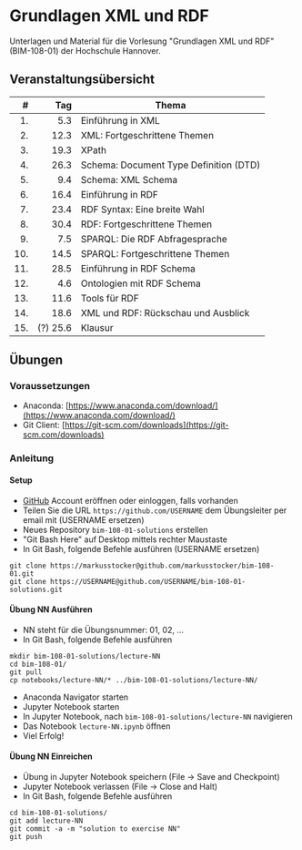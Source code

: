 # Grundlagen XML und RDF 

Unterlagen und Material für die Vorlesung "Grundlagen XML und RDF" (BIM-108-01) der Hochschule Hannover.

## Veranstaltungsübersicht 

| #  | Tag  | Thema      |
| --:| ----:| ---------- |
|1.  | 5.3  | Einführung in XML |
|2.  | 12.3 | XML: Fortgeschrittene Themen |
|3.  | 19.3 | XPath |
|4.  | 26.3 | Schema: Document Type Definition (DTD) |  
|5.  | 9.4  | Schema: XML Schema |
|6.  | 16.4 | Einführung in RDF |
|7.  | 23.4 | RDF Syntax: Eine breite Wahl |
|8.  | 30.4 | RDF: Fortgeschrittene Themen |
|9.  | 7.5  | SPARQL: Die RDF Abfragesprache |
|10. | 14.5 | SPARQL: Fortgeschrittene Themen |
|11. | 28.5 | Einführung in RDF Schema |
|12. | 4.6  | Ontologien mit RDF Schema |
|13. | 11.6 | Tools für RDF |
|14. | 18.6 | XML und RDF: Rückschau und Ausblick |
|15. | (?) 25.6 | Klausur |

## Übungen

### Voraussetzungen

* Anaconda: [https://www.anaconda.com/download/](https://www.anaconda.com/download/)
* Git Client: [https://git-scm.com/downloads](https://git-scm.com/downloads)

### Anleitung

#### Setup

* [GitHub](https://github.com) Account eröffnen oder einloggen, falls vorhanden
* Teilen Sie die URL `https://github.com/USERNAME` dem Übungsleiter per email mit (USERNAME ersetzen)
* Neues Repository `bim-108-01-solutions` erstellen
* "Git Bash Here" auf Desktop mittels rechter Maustaste
* In Git Bash, folgende Befehle ausführen (USERNAME ersetzen)

``` 
git clone https://markusstocker@github.com/markusstocker/bim-108-01.git
git clone https://USERNAME@github.com/USERNAME/bim-108-01-solutions.git
``` 

#### Übung NN Ausführen

* NN steht für die Übungsnummer: 01, 02, ...
* In Git Bash, folgende Befehle ausführen

```
mkdir bim-108-01-solutions/lecture-NN
cd bim-108-01/
git pull
cp notebooks/lecture-NN/* ../bim-108-01-solutions/lecture-NN/
```

* Anaconda Navigator starten
* Jupyter Notebook starten
* In Jupyter Notebook, nach `bim-108-01-solutions/lecture-NN` navigieren 
* Das Notebook `lecture-NN.ipynb` öffnen
* Viel Erfolg!

#### Übung NN Einreichen

* Übung in Jupyter Notebook speichern (File -> Save and Checkpoint)
* Jupyter Notebook verlassen (File -> Close and Halt)
* In Git Bash, folgende Befehle ausführen

```
cd bim-108-01-solutions/
git add lecture-NN
git commit -a -m "solution to exercise NN"
git push
```
